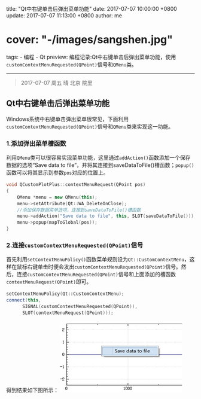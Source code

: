 title: "Qt中右键单击后弹出菜单功能"
date: 2017-07-07 10:00:00 +0800
update: 2017-07-07 11:13:00 +0800
author: me
# cover: "-/images/sangshen.jpg"
tags:
    - 编程
    - Qt
preview: 编程记录:Qt中右键单击后弹出菜单功能，使用`customContextMenuRequested(QPoint)`信号和`QMenu`类。

---

> 2017-07-07 周五 晴 北京 院里

## Qt中右键单击后弹出菜单功能 ##
Windows系统中右键单击弹出菜单很常见，下面利用`customContextMenuRequested(QPoint)`信号和`QMenu`类来实现这一功能。

### 1.添加弹出菜单槽函数 ###
利用`QMenu`类可以很容易实现菜单功能，这里通过`addAction()`函数添加一个保存数据的选项“Save data to file”，并将其连接到saveDataToFile()槽函数；`popup()`函数可以将其显示到参数`pos`对应的位置上。

``` cpp
void QCustomPlotPlus::contextMenuRequest(QPoint pos)
{
    QMenu *menu = new QMenu(this);
    menu->setAttribute(Qt::WA_DeleteOnClose);
	//添加保存数据菜单选项，连接到saveDataToFile()槽函数
    menu->addAction("Save data to file", this, SLOT(saveDataToFile()));
    menu->popup(mapToGlobal(pos));
}
```

### 2.连接`customContextMenuRequested(QPoint)`信号 ###
首先利用`setContextMenuPolicy()`函数菜单规则设为`Qt::CustomContextMenu`，这样在鼠标右键单击时便会发出`customContextMenuRequested(QPoint)`信号。然后，连接`customContextMenuRequested(QPoint)`信号和上面添加的槽函数`contextMenuRequest(QPoint)`即可。

``` cpp
setContextMenuPolicy(Qt::CustomContextMenu);
connect(this,
      SIGNAL(customContextMenuRequested(QPoint)),
      SLOT(contextMenuRequest(QPoint)));
```

得到结果如下图所示：
![右键单击弹出菜单](./images/qt-contextMene.jpg)